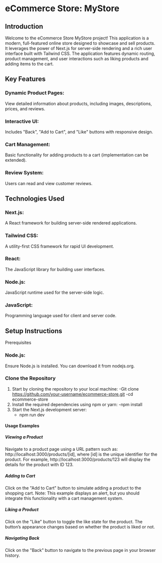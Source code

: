 # eCommerce Store: MyStore
## Introduction
Welcome to the eCommerce Store MyStore project! This application is a modern, full-featured online store designed to showcase and sell products. It leverages the power of Next.js for server-side rendering and a rich user interface built with Tailwind CSS. The application features dynamic routing, product management, and user interactions such as liking products and adding items to the cart.

## Key Features
### Dynamic Product Pages: 
View detailed information about products, including images, descriptions, prices, and reviews.
### Interactive UI: 
Includes "Back", "Add to Cart", and "Like" buttons with responsive design.
### Cart Management: 
Basic functionality for adding products to a cart (implementation can be extended).
### Review System: 
Users can read and view customer reviews.

## Technologies Used
### Next.js: 
A React framework for building server-side rendered applications.
### Tailwind CSS: 
A utility-first CSS framework for rapid UI development.
### React: 
The JavaScript library for building user interfaces.
### Node.js: 
JavaScript runtime used for the server-side logic.
### JavaScript: 
Programming language used for client and server code.

## Setup Instructions
Prerequisites
### Node.js: 
Ensure Node.js is installed. You can download it from nodejs.org.
### Clone the Repository
1. Start by cloning the repository to your local machine:
      -Git clone https://github.com/your-username/ecommerce-store.git
      -cd ecommerce-store
2. Install the required dependencies using npm or yarn:
      -npm install
3. Start the Next.js development server:
      - npm run dev

#### Usage Examples
##### Viewing a Product
Navigate to a product page using a URL pattern such as:
http://localhost:3000/products/[id], where [id] is the unique identifier for the product. 
For example, http://localhost:3000/products/123 will display the details for the product with ID 123.

##### Adding to Cart
Click on the "Add to Cart" button to simulate adding a product to the shopping cart. Note: This example displays an alert, but you should integrate this functionality with a cart management system.

##### Liking a Product
Click on the "Like" button to toggle the like state for the product. The button’s appearance changes based on whether the product is liked or not.

##### Navigating Back
Click on the "Back" button to navigate to the previous page in your browser history.
